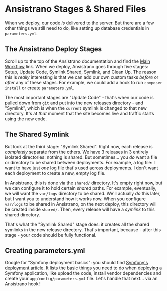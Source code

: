 # Ansistrano Stages & Shared Files

When we deploy, our code *is* delivered to the server. But there are a few other
things we still need to do, like setting up database credentials in `parameters.yml`.

## The Ansistrano Deploy Stages

Scroll up to the top of the Ansistrano documentation and find the
[Main Workflow](https://github.com/ansistrano/deploy#main-workflow) link. When
we deploy, Ansistrano goes through five stages: Setup, Update Code, Symlink Shared,
Symlink, and Clean Up. The reason this is *really* interesting is that we can add
our own custom tasks *before* or *after* any of these stages. For example, we could
add a hook to run `composer install` or create `parameters.yml`.

The most important stages are "Update Code" - that's when our code is pulled down
from `git` and put into the new releases directory - and "Symlink", which is when
the `current` symlink is changed to that new directory. It's at *that* moment that
the site becomes live and traffic starts using the new code.

## The Shared Symlink

But look at the third stage: "Symlink Shared". Right now, each release is
*completely* separate from the others. We have 3 releases in 3 entirely isolated
directories: nothing is shared. But sometimes... you *do* want a file or directory
to be shared between deployments. For example, a log file: I want to have just *one*
log file that's used across deployments. I don't want each deployment to create
a new, empty log file.

In Ansistrano, this is done via the `shared/` directory. It's empty right now, but
we can configure it to hold certain *shared* paths. For example, eventually, we
will want the `var/logs` directory to be shared. We'll actually *do* this later,
but I want you to understand how it works now. When you configure `var/logs` to
be shared in Ansistrano, on the next deploy, this directory will be created inside
`shared/`. Then, every release will have a *symlink* to this shared directory.

That's what the "Symlink Shared" stage does: it creates all the shared symlinks in
the new release directory. That's important, because - after this stage - your code
should be fully functional.

## Creating parameters.yml

Google for "Symfony deployment basics": you should find
[Symfony's deployment article](https://symfony.com/doc/current/deployment.html).
It lists the basic things you need to do when deploying a Symfony application, like
upload the code, install vendor dependencies and create your `app/config/parameters.yml`
file. Let's handle that next... via an Ansistrano hook!
